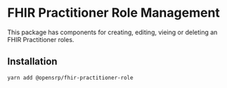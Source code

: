 # FHIR Practitioner Role Management

This package has components for creating, editing, vieing or deleting an FHIR Practitioner roles.

## Installation

```sh
yarn add @opensrp/fhir-practitioner-role
```
